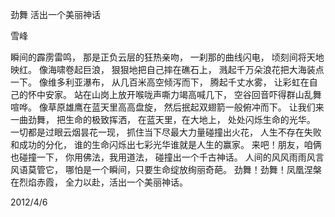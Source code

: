 劲舞 活出一个美丽神话

雪峰

瞬间的霹雳雷鸣，
那是正负云层的狂热亲吻，
一刹那的曲线闪电，
顷刻间将天地映红。
像海啸卷起巨浪，
狠狠地把自己摔在礁石上，
溅起千万朵浪花把大海装点一下。
像维多利亚瀑布，
从几百米高空倾泻而下，
腾起千丈水雾，
让彩虹在自己的怀中安家。
站在山岗上放开喉咙声嘶力竭高喊几下，
空谷回音吓得群山乱舞喧哗。
像草原雄鹰在蓝天里高高盘旋，
然后抿起双翅箭一般俯冲而下。
让我们来一曲劲舞，
把生命的极致挥洒，
在蓝天里，在大地上，
处处闪烁生命的光华。
一切都是过眼云烟昙花一现，
抓住当下尽最大力量碰撞出火花，
人生不存在失败和成功的分化，
谁的生命闪烁出七彩光华谁就是人生的赢家。
来吧！朋友，咱俩也碰撞一下，
你用佛法，我用道法，
碰撞出一个千古神话。
人间的风风雨雨风言风语莫管它，
哪怕是一个瞬间，只要生命绽放绚丽奇葩。
劲舞！劲舞！凤凰涅槃在烈焰赤霞，
全力以赴，活出一个美丽神话。

2012/4/6




